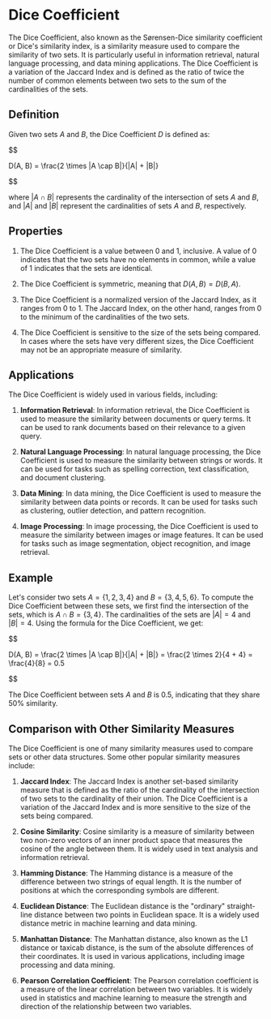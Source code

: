 # Dice Coefficient

The Dice Coefficient, also known as the Sørensen-Dice similarity coefficient or Dice's similarity index, is a similarity measure used to compare the similarity of two sets. It is particularly useful in information retrieval, natural language processing, and data mining applications. The Dice Coefficient is a variation of the Jaccard Index and is defined as the ratio of twice the number of common elements between two sets to the sum of the cardinalities of the sets.

## Definition

Given two sets $A$ and $B$, the Dice Coefficient $D$ is defined as:


$$

D(A, B) = \frac{2 \times |A \cap B|}{|A| + |B|}

$$


where $|A \cap B|$ represents the cardinality of the intersection of sets $A$ and $B$, and $|A|$ and $|B|$ represent the cardinalities of sets $A$ and $B$, respectively.

## Properties

1. The Dice Coefficient is a value between 0 and 1, inclusive. A value of 0 indicates that the two sets have no elements in common, while a value of 1 indicates that the sets are identical.

2. The Dice Coefficient is symmetric, meaning that $D(A, B) = D(B, A)$.

3. The Dice Coefficient is a normalized version of the Jaccard Index, as it ranges from 0 to 1. The Jaccard Index, on the other hand, ranges from 0 to the minimum of the cardinalities of the two sets.

4. The Dice Coefficient is sensitive to the size of the sets being compared. In cases where the sets have very different sizes, the Dice Coefficient may not be an appropriate measure of similarity.

## Applications

The Dice Coefficient is widely used in various fields, including:

1. **Information Retrieval**: In information retrieval, the Dice Coefficient is used to measure the similarity between documents or query terms. It can be used to rank documents based on their relevance to a given query.

2. **Natural Language Processing**: In natural language processing, the Dice Coefficient is used to measure the similarity between strings or words. It can be used for tasks such as spelling correction, text classification, and document clustering.

3. **Data Mining**: In data mining, the Dice Coefficient is used to measure the similarity between data points or records. It can be used for tasks such as clustering, outlier detection, and pattern recognition.

4. **Image Processing**: In image processing, the Dice Coefficient is used to measure the similarity between images or image features. It can be used for tasks such as image segmentation, object recognition, and image retrieval.

## Example

Let's consider two sets $A = \{1, 2, 3, 4\}$ and $B = \{3, 4, 5, 6\}$. To compute the Dice Coefficient between these sets, we first find the intersection of the sets, which is $A \cap B = \{3, 4\}$. The cardinalities of the sets are $|A| = 4$ and $|B| = 4$. Using the formula for the Dice Coefficient, we get:


$$

D(A, B) = \frac{2 \times |A \cap B|}{|A| + |B|} = \frac{2 \times 2}{4 + 4} = \frac{4}{8} = 0.5

$$


The Dice Coefficient between sets $A$ and $B$ is 0.5, indicating that they share 50% similarity.

## Comparison with Other Similarity Measures

The Dice Coefficient is one of many similarity measures used to compare sets or other data structures. Some other popular similarity measures include:

1. **Jaccard Index**: The Jaccard Index is another set-based similarity measure that is defined as the ratio of the cardinality of the intersection of two sets to the cardinality of their union. The Dice Coefficient is a variation of the Jaccard Index and is more sensitive to the size of the sets being compared.

2. **Cosine Similarity**: Cosine similarity is a measure of similarity between two non-zero vectors of an inner product space that measures the cosine of the angle between them. It is widely used in text analysis and information retrieval.

3. **Hamming Distance**: The Hamming distance is a measure of the difference between two strings of equal length. It is the number of positions at which the corresponding symbols are different.

4. **Euclidean Distance**: The Euclidean distance is the "ordinary" straight-line distance between two points in Euclidean space. It is a widely used distance metric in machine learning and data mining.

5. **Manhattan Distance**: The Manhattan distance, also known as the L1 distance or taxicab distance, is the sum of the absolute differences of their coordinates. It is used in various applications, including image processing and data mining.

6. **Pearson Correlation Coefficient**: The Pearson correlation coefficient is a measure of the linear correlation between two variables. It is widely used in statistics and machine learning to measure the strength and direction of the relationship between two variables.
